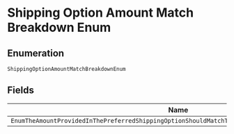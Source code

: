 
# Shipping Option Amount Match Breakdown Enum

## Enumeration

`ShippingOptionAmountMatchBreakdownEnum`

## Fields

| Name |
|  --- |
| `EnumTheAmountProvidedInThePreferredShippingOptionShouldMatchTheAmountProvidedInAmountBreakdown` |

